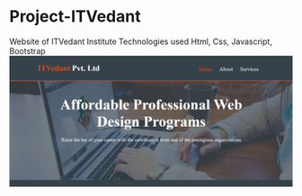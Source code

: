 # Project-ITVedant
Website of ITVedant Institute 
Technologies used Html, Css, Javascript, Bootstrap
![](git.png)
